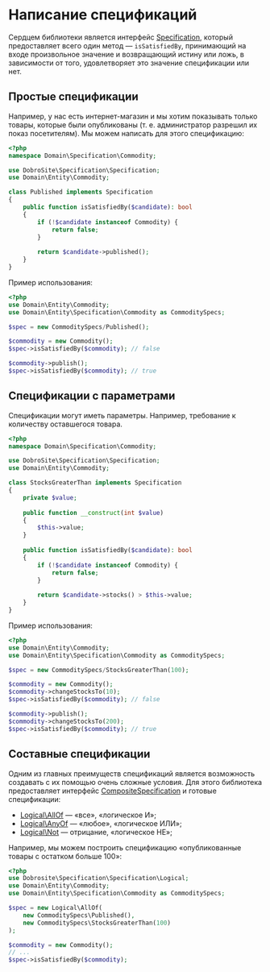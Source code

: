 # Написание спецификаций

Сердцем библиотеки является интерфейс [Specification](../../src/Specification.php), который
предоставляет всего один метод — `isSatisfiedBy`, принимающий на входе произвольное значение и
возвращающий истину или ложь, в зависимости от того, удовлетворяет это значение спецификации или
нет.

## Простые спецификации

Например, у нас есть интернет-магазин и мы хотим показывать только товары, которые были опубликованы
(т. е. администратор разрешил их показ посетителям). Мы можем написать для этого спецификацию:

```php
<?php
namespace Domain\Specification\Commodity;

use DobroSite\Specification\Specification;
use Domain\Entity\Commodity;

class Published implements Specification
{
    public function isSatisfiedBy($candidate): bool
    {
        if (!$candidate instanceof Commodity) {
            return false;
        }
        
        return $candidate->published();
    }
}
```

Пример использования:

```php
<?php
use Domain\Entity\Commodity;
use Domain\Entity\Specification\Commodity as CommoditySpecs;

$spec = new CommoditySpecs/Published();

$commodity = new Commodity();
$spec->isSatisfiedBy($commodity); // false 

$commodity->publish();
$spec->isSatisfiedBy($commodity); // true 
```

## Спецификации с параметрами

Спецификации могут иметь параметры. Например, требование к количеству оставшегося товара.

```php
<?php
namespace Domain\Specification\Commodity;

use DobroSite\Specification\Specification;
use Domain\Entity\Commodity;

class StocksGreaterThan implements Specification
{
    private $value;
    
    public function __construct(int $value)
    {
        $this->value;
    }
    
    public function isSatisfiedBy($candidate): bool
    {
        if (!$candidate instanceof Commodity) {
            return false;
        }
        
        return $candidate->stocks() > $this->value;
    }
}
```

Пример использования:

```php
<?php
use Domain\Entity\Commodity;
use Domain\Entity\Specification\Commodity as CommoditySpecs;

$spec = new CommoditySpecs/StocksGreaterThan(100);

$commodity = new Commodity();
$commodity->changeStocksTo(10);
$spec->isSatisfiedBy($commodity); // false 

$commodity->publish();
$commodity->changeStocksTo(200);
$spec->isSatisfiedBy($commodity); // true 
```

## Составные спецификации

Одним из главных преимуществ спецификаций является возможность создавать с их помощью очень сложные
условия. Для этого библиотека предоставляет интерфейс
[CompositeSpecification](../../src/CompositeSpecification.php) и готовые спецификации:

- [Logical\AllOf](../../src/Logical/AllOf.php) — «все», «логическое И»;
- [Logical\AnyOf](../../src/Logical/AnyOf.php) — «любое», «логическое ИЛИ»;
- [Logical\Not](../../src/Logical/Not.php) — отрицание, «логическое НЕ»; 

Например, мы можем построить спецификацию «опубликованные товары с остатком больше 100»:

```php
<?php
use Dobrosite\Specification\Specification\Logical;
use Domain\Entity\Commodity;
use Domain\Entity\Specification\Commodity as CommoditySpecs;

$spec = new Logical\AllOf(
    new CommoditySpecs\Published(),
    new CommoditySpecs\StocksGreaterThan(100)
);

$commodity = new Commodity();
// ...
$spec->isSatisfiedBy($commodity); 
```

